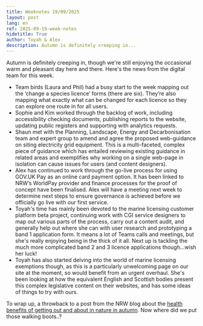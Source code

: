 ```yaml
---
title: Weeknotes 19/09/2025
layout: post
lang: en
ref: 2025-09-19-week-notes
hidetitle: True
author: Toyah & Alex
description: Autumn is definitely creeping in...
---
```



Autumn is definitely creeping in, though we're still enjoying the occasional warm and pleasant day here and there. Here's the news from the digital team for this week. 

+ Team birds (Laura and Phil) had a busy start to the week mapping out the ‘change a species licence’ forms (there are six). They’re also mapping what exactly what can be changed for each licence so they can explore one route in for all users.
+ Sophie and Kim worked through the backlog of work, including accessibility checking documents, publishing reports to the website, updating public registers and supporting with analytics requests.
+ Shaun met with the Planning, Landscape, Energy and Decarbonisation team and expert group to amend and agree the proposed web-guidance on siting electricity grid equipment. This is a multi-faceted, complex piece of guidance which has entailed reviewing existing guidance in related areas and exemplifies why working on a single web-page in isolation can cause issues for users (and content designers).
+ Alex has continued to work through the go-live process for using GOV.UK Pay as an online card payment option. It has been linked to NRW’s WorldPay provider and finance processes for the proof of concept have been finalised. Alex will have a meeting next week to determine next steps to ensure governance is achieved before we officially go live with our first service.
+ Toyah's time has mainly been devoted to the marine licensing customer platform beta project, continuing work with CGI service designers to map out various parts of the process, carry out a content audit, and generally help out where she can with user research and prototyping a band 1 application form. It means a lot of Teams calls and meetings, but she's really enjoying being in the thick of it all. Next up is tackling the much more complicated band 2 and 3 licence applications though...wish her luck!
+ Toyah has also started delving into the world of marine licensing exemptions though, as this is a particularly unwelcoming page on our site at the moment, so would benefit from an urgent overhaul. She's been looking at how the equivalent English and Scottish bodies present this complex legislative content on their websites, and has some ideas of things to try with ours.

To wrap up, a throwback to a post from the NRW blog about the [health benefits of getting out and about in nature in autumn](https://naturalresources.wales/about-us/news-and-blogs/blogs/autumn-blog/?lang=en). Now where did we put those walking boots..?  
